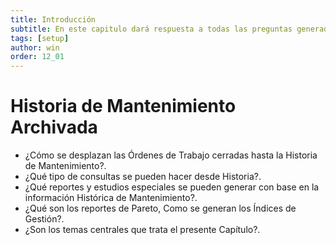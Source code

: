 ```yaml
---
title: Introducción
subtitle: En este capitulo dará respuesta a todas las preguntas generadas de la seccion historia de mantenimiento archivada
tags: [setup]
author: win
order: 12_01
---
```


# Historia de Mantenimiento Archivada

- ¿Cómo se desplazan las Órdenes de Trabajo cerradas hasta la Historia de Mantenimiento?.
- ¿Qué tipo de consultas se pueden hacer desde Historia?.
- ¿Qué reportes y estudios especiales se pueden generar con base en la información Histórica de  Mantenimiento?.
- ¿Qué son los reportes de Pareto,  Como se generan los Índices de Gestión?.
- ¿Son los temas centrales que trata el presente Capítulo?.
